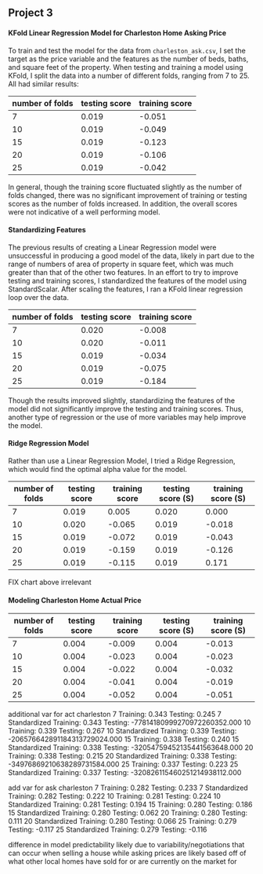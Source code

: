 ## Project 3

#### KFold Linear Regression Model for Charleston Home Asking Price

To train and test the model for the data from ```charleston_ask.csv```, I set the target as the price variable and the features as the number of beds, baths, and square feet of the property. When testing and training a model using KFold, I split the data into a number of different folds, ranging from 7 to 25. All had similar results:

| number of folds | testing score | training score |
| --------------- | ------------- | -------------- |
| 7 | 0.019 | -0.051 |
| 10 | 0.019 | -0.049 |
| 15 | 0.019 | -0.123 |
| 20 | 0.019 | -0.106 |
| 25 | 0.019 | -0.042 |

In general, though the training score fluctuated slightly as the number of folds changed, there was no significant improvement of training or testing scores as the number of folds increased. In addition, the overall scores were not indicative of a well performing model. 

#### Standardizing Features

The previous results of creating a Linear Regression model were unsuccessful in producing a good model of the data, likely in part due to the range of numbers of area of property in square feet, which was much greater than that of the other two features. In an effort to try to improve testing and training scores, I standardized the features of the model using StandardScalar. After scaling the features, I ran a KFold linear regression loop over the data. 

| number of folds | testing score | training score |
| --------------- | ------------- | -------------- |
| 7 | 0.020 | -0.008 |
| 10 | 0.020 | -0.011 |
| 15 | 0.019 | -0.034 |
| 20 | 0.019 | -0.075 |
| 25 | 0.019 | -0.184 |

Though the results improved slightly, standardizing the features of the model did not significantly improve the testing and training scores. Thus, another type of regression or the use of more variables may help improve the model.

#### Ridge Regression Model

Rather than use a Linear Regression Model, I tried a Ridge Regression, which would find the optimal alpha value for the model. 

| number of folds | testing score | training score | testing score (S) | training score (S) |
| --------------- | ------------- | -------------- | ---| --- |
| 7 | 0.019 | 0.005 | 0.020 | 0.000 |
| 10 | 0.020 | -0.065 | 0.019 | -0.018 |
| 15 | 0.019 | -0.072 | 0.019 | -0.043 |
| 20 | 0.019 | -0.159 | 0.019 | -0.126 |
| 25 | 0.019 | -0.115 | 0.019 | 0.171 |
FIX chart above irrelevant

#### Modeling Charleston Home Actual Price

| number of folds | testing score | training score | testing score (S) | training score (S) |
| --------------- | ------------- | -------------- | ---| --- |
| 7 | 0.004 | -0.009 | 0.004 | -0.013 |
| 10 | 0.004 | -0.023 | 0.004 | -0.023 |
| 15 | 0.004 | -0.022 | 0.004 | -0.032 |
| 20 | 0.004 | -0.041 | 0.004 | -0.019 |
| 25 | 0.004 | -0.052 | 0.004 | -0.051 |


additional var for act charleston
7
Training: 0.343
Testing: 0.245
7 Standardized
Training: 0.343
Testing: -77814180999270972260352.000
10
Training: 0.339
Testing: 0.267
10 Standardized
Training: 0.339
Testing: -206576642891184313729024.000
15
Training: 0.338
Testing: 0.240
15 Standardized
Training: 0.338
Testing: -32054759452135441563648.000
20
Training: 0.338
Testing: 0.215
20 Standardized
Training: 0.338
Testing: -34976869210638289731584.000
25
Training: 0.337
Testing: 0.223
25 Standardized
Training: 0.337
Testing: -320826115460251214938112.000

add var for ask charleston
7
Training: 0.282
Testing: 0.233
7 Standardized
Training: 0.282
Testing: 0.222
10
Training: 0.281
Testing: 0.224
10 Standardized
Training: 0.281
Testing: 0.194
15
Training: 0.280
Testing: 0.186
15 Standardized
Training: 0.280
Testing: 0.062
20
Training: 0.280
Testing: 0.111
20 Standardized
Training: 0.280
Testing: 0.066
25
Training: 0.279
Testing: -0.117
25 Standardized
Training: 0.279
Testing: -0.116

difference in model predictability likely due to variability/negotiations that can occur when selling a house while asking prices are likely based off of what other local homes have sold for or are currently on the market for
